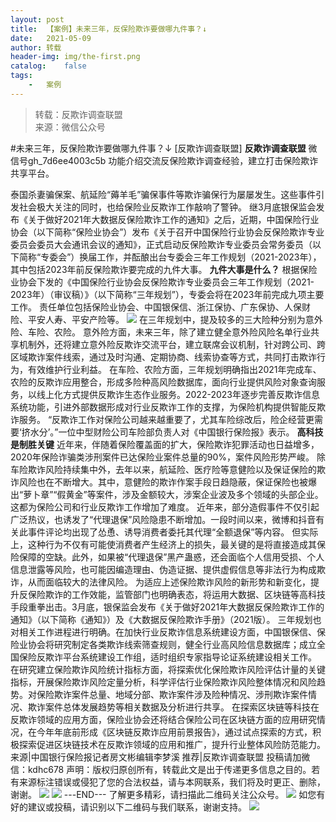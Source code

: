 ```yaml
---
layout:	post
title:	【案例】未来三年，反保险欺诈要做哪九件事？↓
date:	2021-05-09
author:	转载
header-img:	img/the-first.png
catalog:	false
tags:
	-	案例
---
```


<blockquote><p>转载：反欺诈调查联盟<br>
来源：微信公众号</p></blockquote>

#未来三年，反保险欺诈要做哪九件事？↓
[反欺诈调查联盟]
**反欺诈调查联盟**
微信号gh_7d6ee4003c5b
功能介绍交流反保险欺诈调查经验，建立打击保险欺诈共享平台。

泰国杀妻骗保案、航延险“薅羊毛”骗保事件等欺诈骗保行为屡屡发生。这些事件引发社会极大关注的同时，也给保险业反欺诈工作敲响了警钟。
继3月底银保监会发布《关于做好2021年大数据反保险欺诈工作的通知》之后，近期，中国保险行业协会（以下简称“保险业协会”）发布《关于召开中国保险行业协会反保险欺诈专业委员会委员大会通讯会议的通知》，正式启动反保险欺诈专业委员会常务委员（以下简称“专委会”）换届工作，并酝酿出台专委会三年工作规划（2021-2023年），其中包括2023年前反保险欺诈要完成的九件大事。
**九件大事是什么？**
根据保险业协会下发的《中国保险行业协会反保险欺诈专业委员会三年工作规划（2021-2023年）（审议稿）》（以下简称“三年规划”），专委会将在2023年前完成九项主要工作。
责任单位包括保险业协会、中国银保信、浙江保协、广东保协、人保财险、平安人寿、平安产险等。
![]({{site.baseurl}}/postimg/L6usUGPiatBTO4d1x0Os8KxKZVoegnmaRod0XwXeSwlcnl1niaBvA0icbPRjzrUOQTL6CqIsbicicZ3wgwukI5xzzQA.jpeg)
在三年规划中，提及较多的三大险种分别为意外险、车险、农险。
意外险方面，未来三年，除了建立健全意外险风险名单行业共享机制外，还将建立意外险反欺诈交流平台，建立联席会议机制，针对跨公司、跨区域欺诈案件线索，通过及时沟通、定期协商、线索协查等方式，共同打击欺诈行为，有效维护行业利益。
在车险、农险方面，三年规划明确指出2021年完成车、农险的反欺诈应用整合，形成多险种高风险数据库，面向行业提供风险对象查询服务，以线上化方式提供反欺诈生态作业服务。2022-2023年逐步完善反欺诈信息系统功能，引进外部数据形成对行业反欺诈工作的支撑，为保险机构提供智能反欺诈服务。
“反欺诈工作对保险公司越来越重要了，尤其车险综改后，险企经营更需要‘挤水分’。”一位中型财险公司车险部负责人对《中国银行保险报》表示。
**高科技是制胜关键**
近年来，伴随着保险覆盖面的扩大，保险欺诈犯罪活动也日益增多，2020年保险诈骗类涉刑案件已达保险业案件总量的90%，案件风险形势严峻。
除车险欺诈风险持续集中外，去年以来，航延险、医疗险等意健险以及保证保险的欺诈风险也在不断增大。其中，意健险的欺诈作案手段日趋隐蔽，保证保险也被爆出“萝卜章”“假黄金”等案件，涉及金额较大，涉案企业波及多个领域的头部企业。这都为保险公司和行业反欺诈工作增加了难度。
近年来，部分造假事件不仅引起广泛热议，也诱发了“代理退保”风险隐患不断增加。一段时间以来，微博和抖音有关此事件评论均出现了怂恿、诱导消费者委托其代理“全额退保”等内容。
但实际上，这种行为不仅有可能使消费者产生经济上的损失，最关键的是将直接造成其保险保障的空缺。此外，如果被“代理退保”黑产蛊惑，还会面临个人信用受损、个人信息泄露等风险，也可能因编造理由、伪造证据、提供虚假信息等非法行为构成欺诈，从而面临较大的法律风险。
为适应上述保险欺诈风险的新形势和新变化，提升反保险欺诈的工作效能，监管部门也明确表态，将运用大数据、区块链等高科技手段重拳出击。3月底，银保监会发布《关于做好2021年大数据反保险欺诈工作的通知》（以下简称《通知》）及《大数据反保险欺诈手册》（2021版）。
三年规划也对相关工作进程进行明确。在加快行业反欺诈信息系统建设方面，中国银保信、保险业协会将研究制定各类欺诈线索筛查规则，健全行业高风险信息数据库；成立全国保险反欺诈平台系统建设工作组，适时组织专家指导论证系统建设相关工作。
在研究建立保险欺诈风险统计指标方面，将探索优化保险欺诈风险评估计量的关键指标，开展保险欺诈风险定量分析，科学评估行业保险欺诈风险整体情况和风险趋势。对保险欺诈案件总量、地域分部、欺诈案件涉及险种情况、涉刑欺诈案件情况、欺诈案件总体发展趋势等相关数据及分析进行共享。
在探索区块链等科技在反欺诈领域的应用方面，保险业协会还将结合保险公司在区块链方面的应用研究情况，在今年年底前形成《区块链反欺诈应用前景报告》，通过试点探索的方式，积极探索促进区块链技术在反欺诈领域的应用和推广，提升行业整体风险防范能力。
来源|中国银行保险报记者房文彬编辑李梦溪
推荐|反欺诈调查联盟
投稿请加微信：kdhc678
声明：版权归原创所有，转载此文是出于传递更多信息之目的。若有来源标注错误或侵犯了您的合法权益，请与本网联系，我们将及时更正、删除，谢谢。
![]({{site.baseurl}}/postimg/L6usUGPiatBSs5Yxdp5NU9dpdqWanE7Mq7XpTo0mwlia1gia9NNFGTRYKdpVvrK2KgpAPictg52F8U9sicXI1jQ1dzA.jpeg)
![]({{site.baseurl}}/postimg/L6usUGPiatBRHiaTnBLKdskSP3wYDcZtJf2f60h3UdpFM6GSwK7CCH2tbN5oylMEt626eF9adsGd1vhInpcsALqA.png)
\---END---
了解更多精彩，请扫描此二维码关注公众号。
![]({{site.baseurl}}/postimg/L6usUGPiatBSs5Yxdp5NU9dpdqWanE7MqCqBlT3XLvPJX3Gf5uyzzsibZ3VPBdLY8ianrrF0435iblVibnnsnhQtsrA.png)
如您有好的建议或投稿，请识别以下二维码与我们联系，谢谢支持。
![]({{site.baseurl}}/postimg/L6usUGPiatBTicQb1DRYha3PBdNiaw74CbPicxUjpdDfZ5JJ7EH1xa6dXkDU1icNG1UvkQQVy36CWu3kFiaKWKpL3bMg.png)

